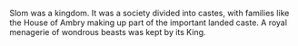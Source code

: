 Slom was a kingdom. It was a society divided into castes, with families like the House of Ambry making up part of the important landed caste. A royal menagerie of wondrous beasts was kept by its King.